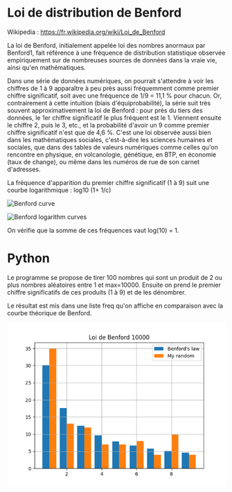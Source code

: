 # Loi de distribution de Benford

Wikipedia : https://fr.wikipedia.org/wiki/Loi_de_Benford

La loi de Benford, initialement appelée loi des nombres anormaux par Benford1, fait référence à une fréquence de distribution statistique observée empiriquement sur de nombreuses sources de données dans la vraie vie, ainsi qu'en mathématiques.

Dans une série de données numériques, on pourrait s'attendre à voir les chiffres de 1 à 9 apparaître à peu près aussi fréquemment comme premier chiffre significatif, soit avec une fréquence de 1/9 = 11,1 % pour chacun. Or, contrairement à cette intuition (biais d'équiprobabilité), la série suit très souvent approximativement la loi de Benford : pour près du tiers des données, le 1er chiffre significatif le plus fréquent est le 1. Viennent ensuite le chiffre 2, puis le 3, etc., et la probabilité d'avoir un 9 comme premier chiffre significatif n'est que de 4,6 %. C'est une loi observée aussi bien dans les mathématiques sociales, c'est-à-dire les sciences humaines et sociales, que dans des tables de valeurs numériques comme celles qu'on rencontre en physique, en volcanologie, génétique, en BTP, en économie (taux de change), ou même dans les numéros de rue de son carnet d'adresses.

La fréquence d'apparition du premier chiffre significatif (1 à 9) suit une courbe logarithmique : log10 (1+ 1/c)
  
![Benford curve](https://upload.wikimedia.org/wikipedia/commons/b/b7/Loi_de_Benford_freq_relat.PNG)  

![Benford logarithm curves](https://github.com/jdavid54/benford_law/blob/main/benford1.png) 

On vérifie que la somme de ces fréquences vaut log(10) = 1.

# Python

Le programme se propose de tirer 100 nombres qui sont un produit de 2 ou plus nombres aléatoires entre 1 et max=10000.
Ensuite on prend le premier chiffre significatifs de ces produits (1 à 9) et de les dénombrer.

Le résultat est mis dans une liste freq qu'on affiche en comparaison avec la courbe théorique de Benford.

![Benford curve](https://github.com/jdavid54/benford_law/blob/main/benford2.png) 


